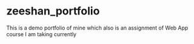 # zeeshan_portfolio
This is a demo portfolio of mine which also is an assignment of Web App course I am taking currently
